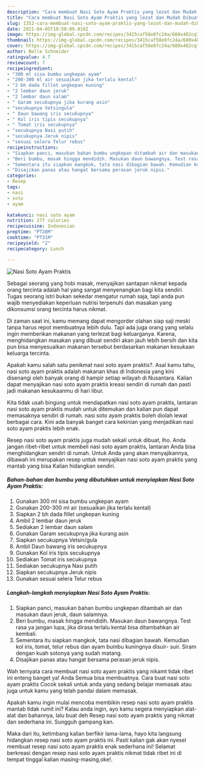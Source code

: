 ```yaml
---
description: "Cara membuat Nasi Soto Ayam Praktis yang lezat dan Mudah Dibuat"
title: "Cara membuat Nasi Soto Ayam Praktis yang lezat dan Mudah Dibuat"
slug: 1352-cara-membuat-nasi-soto-ayam-praktis-yang-lezat-dan-mudah-dibuat
date: 2021-04-05T19:50:09.016Z
image: https://img-global.cpcdn.com/recipes/3415caf58e8fc24a/680x482cq70/nasi-soto-ayam-praktis-foto-resep-utama.jpg
thumbnail: https://img-global.cpcdn.com/recipes/3415caf58e8fc24a/680x482cq70/nasi-soto-ayam-praktis-foto-resep-utama.jpg
cover: https://img-global.cpcdn.com/recipes/3415caf58e8fc24a/680x482cq70/nasi-soto-ayam-praktis-foto-resep-utama.jpg
author: Belle Schneider
ratingvalue: 4.7
reviewcount: 7
recipeingredient:
- "300 ml sisa bumbu ungkepan ayam"
- "200-300 ml air sesuaikan jika terlalu kental"
- "2 bh dada fillet ungkepan kuning"
- "2 lembar daun jeruk"
- "2 lembar daun salam"
- " Garam secukupnya jika kurang asin"
- "secukupnya Vetsingula"
- " Daun bawang iris secukupnya"
- " Kol iris tipis secukupnya"
- " Tomat iris secukupnya"
- "secukupnya Nasi putih"
- "secukupnya Jeruk nipis"
- "sesuai selera Telur rebus"
recipeinstructions:
- "Siapkan panci, masukan bahan bumbu ungkepan ditambah air dan masukan daun jeruk, daun salamnya."
- "Beri bumbu, masak hingga mendidih. Masukan daun bawangnya. Test rasa ya jangan lupa, jika dirasa terlalu kental bisa ditambahkan air kembali."
- "Sementara itu siapkan mangkok, tata nasi dibagian bawah. Kemudian kol iris, tomat, telur rebus dan ayam bumbu kuningnya disuir- suir. Siram dengan kuah sotonya yang sudah matang."
- "Disajikan panas atau hangat bersama perasan jeruk nipis."
categories:
- Resep
tags:
- nasi
- soto
- ayam

katakunci: nasi soto ayam 
nutrition: 277 calories
recipecuisine: Indonesian
preptime: "PT20M"
cooktime: "PT31M"
recipeyield: "2"
recipecategory: Lunch

---
```



![Nasi Soto Ayam Praktis](https://img-global.cpcdn.com/recipes/3415caf58e8fc24a/680x482cq70/nasi-soto-ayam-praktis-foto-resep-utama.jpg)

Sebagai seorang yang hobi masak, menyajikan santapan nikmat kepada orang tercinta adalah hal yang sangat menyenangkan bagi kita sendiri. Tugas seorang istri bukan sekedar mengatur rumah saja, tapi anda pun wajib menyediakan keperluan nutrisi terpenuhi dan masakan yang dikonsumsi orang tercinta harus nikmat.

Di zaman  saat ini, kamu memang dapat mengorder olahan siap saji meski tanpa harus repot membuatnya lebih dulu. Tapi ada juga orang yang selalu ingin memberikan makanan yang terlezat bagi keluarganya. Karena, menghidangkan masakan yang dibuat sendiri akan jauh lebih bersih dan kita pun bisa menyesuaikan makanan tersebut berdasarkan makanan kesukaan keluarga tercinta. 



Apakah kamu salah satu penikmat nasi soto ayam praktis?. Asal kamu tahu, nasi soto ayam praktis adalah makanan khas di Indonesia yang kini disenangi oleh banyak orang di hampir setiap wilayah di Nusantara. Kalian dapat menyajikan nasi soto ayam praktis kreasi sendiri di rumah dan pasti jadi makanan kesukaanmu di hari libur.

Kita tidak usah bingung untuk mendapatkan nasi soto ayam praktis, lantaran nasi soto ayam praktis mudah untuk ditemukan dan kalian pun dapat memasaknya sendiri di rumah. nasi soto ayam praktis boleh diolah lewat berbagai cara. Kini ada banyak banget cara kekinian yang menjadikan nasi soto ayam praktis lebih enak.

Resep nasi soto ayam praktis juga mudah sekali untuk dibuat, lho. Anda jangan ribet-ribet untuk membeli nasi soto ayam praktis, lantaran Anda bisa menghidangkan sendiri di rumah. Untuk Anda yang akan menyajikannya, dibawah ini merupakan resep untuk menyajikan nasi soto ayam praktis yang mantab yang bisa Kalian hidangkan sendiri.

<!--inarticleads1-->

##### Bahan-bahan dan bumbu yang dibutuhkan untuk menyiapkan Nasi Soto Ayam Praktis:

1. Gunakan 300 ml sisa bumbu ungkepan ayam
1. Gunakan 200-300 ml air (sesuaikan jika terlalu kental)
1. Siapkan 2 bh dada fillet ungkepan kuning
1. Ambil 2 lembar daun jeruk
1. Sediakan 2 lembar daun salam
1. Gunakan  Garam secukupnya jika kurang asin
1. Siapkan secukupnya Vetsin/gula
1. Ambil  Daun bawang iris secukupnya
1. Gunakan  Kol iris tipis secukupnya
1. Sediakan  Tomat iris secukupnya
1. Sediakan secukupnya Nasi putih
1. Siapkan secukupnya Jeruk nipis
1. Gunakan sesuai selera Telur rebus




<!--inarticleads2-->

##### Langkah-langkah menyiapkan Nasi Soto Ayam Praktis:

1. Siapkan panci, masukan bahan bumbu ungkepan ditambah air dan masukan daun jeruk, daun salamnya.
1. Beri bumbu, masak hingga mendidih. Masukan daun bawangnya. Test rasa ya jangan lupa, jika dirasa terlalu kental bisa ditambahkan air kembali.
1. Sementara itu siapkan mangkok, tata nasi dibagian bawah. Kemudian kol iris, tomat, telur rebus dan ayam bumbu kuningnya disuir- suir. Siram dengan kuah sotonya yang sudah matang.
1. Disajikan panas atau hangat bersama perasan jeruk nipis.




Wah ternyata cara membuat nasi soto ayam praktis yang nikamt tidak ribet ini enteng banget ya! Anda Semua bisa membuatnya. Cara buat nasi soto ayam praktis Cocok sekali untuk anda yang sedang belajar memasak atau juga untuk kamu yang telah pandai dalam memasak.

Apakah kamu ingin mulai mencoba membikin resep nasi soto ayam praktis mantab tidak rumit ini? Kalau anda ingin, ayo kamu segera menyiapkan alat-alat dan bahannya, lalu buat deh Resep nasi soto ayam praktis yang nikmat dan sederhana ini. Sungguh gampang kan. 

Maka dari itu, ketimbang kalian berfikir lama-lama, hayo kita langsung hidangkan resep nasi soto ayam praktis ini. Pasti kalian gak akan nyesel membuat resep nasi soto ayam praktis enak sederhana ini! Selamat berkreasi dengan resep nasi soto ayam praktis nikmat tidak ribet ini di tempat tinggal kalian masing-masing,oke!.

